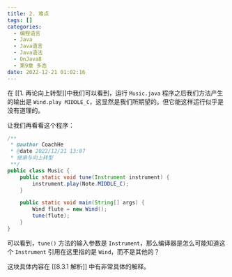 ```yaml
---
title: 2. 难点
tags: []
categories:
  - 编程语言
  - Java
  - Java语言
  - Java语法
  - OnJava8
  - 第9章 多态
date: 2022-12-21 01:02:16
---
```


在 [[1. 再论向上转型]]中我们可以看到，运行 `Music.java` 程序之后我们方法产生的输出是 `Wind.play MIDDLE_C`，这显然是我们所期望的。但它能这样运行似乎是没有道理的。

让我们再看看这个程序：

```java
/**
 * @author CoachHe
 * @date 2022/12/21 13:07
 * 继承与向上转型
 **/
public class Music {
    public static void tune(Instrument instrument) {
        instrument.play(Note.MIDDLE_C);
    }

    public static void main(String[] args) {
        Wind flute = new Wind();
        tune(flute);
    }
}
```

可以看到，`tune()` 方法的输入参数是 `Instrument`，那么编译器是怎么可能知道这个 `Instrument` 引用在这里指的是 `Wind`，而不是其他的？

这块具体内容在 [[8.3.1 解析]] 中有非常具体的解释。

